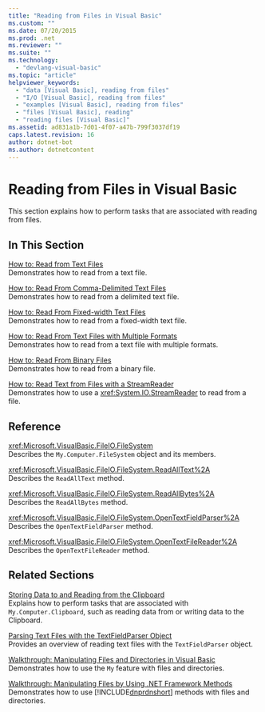 ```yaml
---
title: "Reading from Files in Visual Basic"
ms.custom: ""
ms.date: 07/20/2015
ms.prod: .net
ms.reviewer: ""
ms.suite: ""
ms.technology: 
  - "devlang-visual-basic"
ms.topic: "article"
helpviewer_keywords: 
  - "data [Visual Basic], reading from files"
  - "I/O [Visual Basic], reading from files"
  - "examples [Visual Basic], reading from files"
  - "files [Visual Basic], reading"
  - "reading files [Visual Basic]"
ms.assetid: ad831a1b-7d01-4f07-a47b-799f3037df19
caps.latest.revision: 16
author: dotnet-bot
ms.author: dotnetcontent
---
```

# Reading from Files in Visual Basic
This section explains how to perform tasks that are associated with reading from files.  
  
## In This Section  
 [How to: Read from Text Files](../../../../visual-basic/developing-apps/programming/drives-directories-files/how-to-read-from-text-files.md)  
 Demonstrates how to read from a text file.  
  
 [How to: Read From Comma-Delimited Text Files](../../../../visual-basic/developing-apps/programming/drives-directories-files/how-to-read-from-comma-delimited-text-files.md)  
 Demonstrates how to read from a delimited text file.  
  
 [How to: Read From Fixed-width Text Files](../../../../visual-basic/developing-apps/programming/drives-directories-files/how-to-read-from-fixed-width-text-files.md)  
 Demonstrates how to read from a fixed-width text file.  
  
 [How to: Read From Text Files with Multiple Formats](../../../../visual-basic/developing-apps/programming/drives-directories-files/how-to-read-from-text-files-with-multiple-formats.md)  
 Demonstrates how to read from a text file with multiple formats.  
  
 [How to: Read From Binary Files](../../../../visual-basic/developing-apps/programming/drives-directories-files/how-to-read-from-binary-files.md)  
 Demonstrates how to read from a binary file.  
  
 [How to: Read Text from Files with a StreamReader](../../../../visual-basic/developing-apps/programming/drives-directories-files/how-to-read-text-from-files-with-a-streamreader.md)  
 Demonstrates how to use a <xref:System.IO.StreamReader> to read from a file.  
  
## Reference  
 <xref:Microsoft.VisualBasic.FileIO.FileSystem>  
 Describes the `My.Computer.FileSystem` object and its members.  
  
 <xref:Microsoft.VisualBasic.FileIO.FileSystem.ReadAllText%2A>  
 Describes the `ReadAllText` method.  
  
 <xref:Microsoft.VisualBasic.FileIO.FileSystem.ReadAllBytes%2A>  
 Describes the `ReadAllBytes` method.  
  
 <xref:Microsoft.VisualBasic.FileIO.FileSystem.OpenTextFieldParser%2A>  
 Describes the `OpenTextFieldParser` method.  
  
 <xref:Microsoft.VisualBasic.FileIO.FileSystem.OpenTextFileReader%2A>  
 Describes the `OpenTextFileReader` method.  
  
## Related Sections  
 [Storing Data to and Reading from the Clipboard](../../../../visual-basic/developing-apps/programming/computer-resources/storing-data-to-and-reading-from-the-clipboard.md)  
 Explains how to perform tasks that are associated with `My.Computer.Clipboard`, such as reading data from or writing data to the Clipboard.  
  
 [Parsing Text Files with the TextFieldParser Object](../../../../visual-basic/developing-apps/programming/drives-directories-files/parsing-text-files-with-the-textfieldparser-object.md)  
 Provides an overview of reading text files with the `TextFieldParser` object.  
  
 [Walkthrough: Manipulating Files and Directories in Visual Basic](../../../../visual-basic/developing-apps/programming/drives-directories-files/walkthrough-manipulating-files-and-directories.md)  
 Demonstrates how to use the `My` feature with files and directories.  
  
 [Walkthrough: Manipulating Files by Using .NET Framework Methods](../../../../visual-basic/developing-apps/programming/drives-directories-files/walkthrough-manipulating-files-by-using-net-framework-methods.md)  
 Demonstrates how to use [!INCLUDE[dnprdnshort](~/includes/dnprdnshort-md.md)] methods with files and directories.
